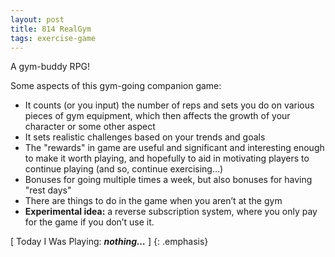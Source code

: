 ```yaml
---
layout: post
title: 814 RealGym
tags: exercise-game
---
```

A gym-buddy RPG!

Some aspects of this gym-going companion game:

- It counts (or you input) the number of reps and sets you do on various pieces of gym equipment, which then affects the growth of your character or some other aspect
- It sets realistic challenges based on your trends and goals
- The "rewards" in game are useful and significant and interesting enough to make it worth playing, and hopefully to aid in motivating players to continue playing (and so, continue exercising…)
- Bonuses for going multiple times a week, but also bonuses for having "rest days"
- There are things to do in the game when you aren’t at the gym
- **Experimental idea:** a reverse subscription system, where you only pay for the game if you don’t use it.

[ Today I Was Playing: ***nothing…*** ]
{: .emphasis}

